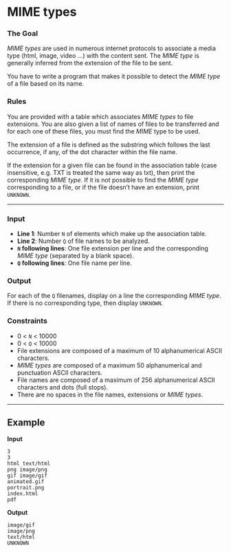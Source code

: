 # MIME types

### The Goal
_MIME types_ are used in numerous internet protocols to associate a media type (html, image, video ...) with the content sent. The _MIME type_ is generally inferred from the extension of the file to be sent.

You have to write a program that makes it possible to detect the _MIME type_ of a file based on its name.

### Rules
You are provided with a table which associates _MIME types_ to file extensions. You are also given a list of names of files to be transferred and for each one of these files, you must find the _MIME_ type to be used.

The extension of a file is defined as the substring which follows the last occurrence, if any, of the dot character within the file name.

If the extension for a given file can be found in the association table (case insensitive, e.g. TXT is treated the same way as txt), then print the corresponding _MIME type_. If it is not possible to find the _MIME type_ corresponding to a file, or if the file doesn’t have an extension, print `UNKNOWN`.

---
### Input

* **Line 1**: Number `N` of elements which make up the association table.
* **Line 2**: Number `Q` of file names to be analyzed.
* **`N` following lines**: One file extension per line and the corresponding _MIME type_ (separated by a blank space).
* **`Q` following lines**: One file name per line.

### Output

For each of the `Q` filenames, display on a line the corresponding _MIME type_. If there is no corresponding type, then display `UNKNOWN`.

### Constraints

* 0 < `N` < 10000
* 0 < `Q` < 10000
* File extensions are composed of a maximum of 10 alphanumerical ASCII characters.
* _MIME types_ are composed of a maximum 50 alphanumerical and punctuation ASCII characters.
* File names are composed of a maximum of 256 alphanumerical ASCII characters and dots (full stops).
* There are no spaces in the file names, extensions or _MIME types_.

---
## Example

**Input**
```
3
3
html text/html
png image/png
gif image/gif
animated.gif
portrait.png
index.html
pdf
```
**Output**
```
image/gif
image/png
text/html
UNKNOWN
```
